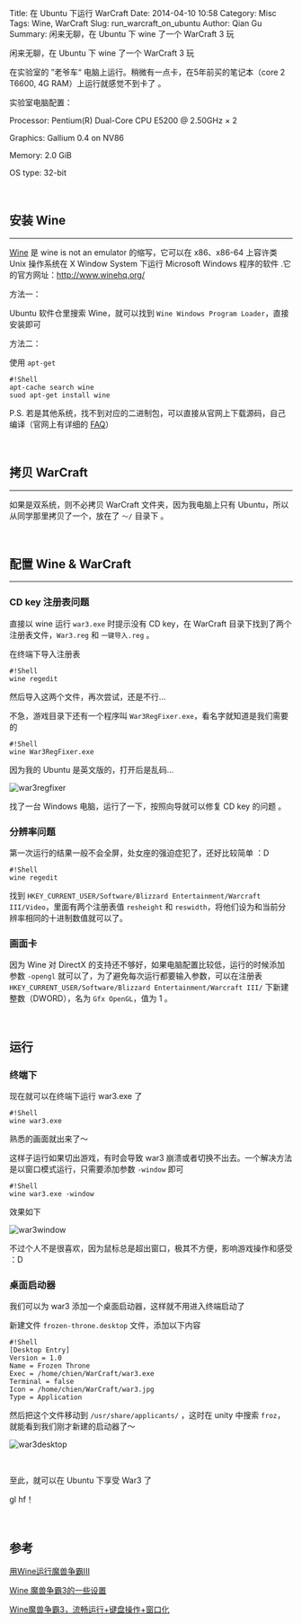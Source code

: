 Title: 在 Ubuntu 下运行 WarCraft
Date: 2014-04-10 10:58
Category: Misc
Tags: Wine, WarCraft 
Slug: run_warcraft_on_ubuntu
Author: Qian Gu
Summary: 闲来无聊，在 Ubuntu 下 wine 了一个 WarCraft 3 玩

闲来无聊，在 Ubuntu 下 wine 了一个 WarCraft 3 玩

在实验室的 ”老爷车“ 电脑上运行。稍微有一点卡，在5年前买的笔记本（core 2 T6600, 4G RAM）上运行就感觉不到卡了 。

实验室电脑配置：

Processor: Pentium(R) Dual-Core CPU E5200 @ 2.50GHz × 2 

Graphics: Gallium 0.4 on NV86

Memory: 2.0 GiB

OS type: 32-bit

<br>

## 安装 Wine
* * *

[Wine][wine] 是 wine is not an emulator 的缩写，它可以在 x86、x86-64 上容许类 Unix 操作系统在 X Window System 下运行 Microsoft Windows 程序的软件 .它的官方网址：http://www.winehq.org/

方法一：

Ubuntu 软件仓里搜索 Wine，就可以找到 `Wine Windows Program Loader`，直接安装即可

方法二：

使用 `apt-get`

    #!Shell
    apt-cache search wine
    suod apt-get install wine

P.S. 若是其他系统，找不到对应的二进制包，可以直接从官网上下载源码，自己编译（官网上有详细的 [FAQ][FAQ]）

[wine]: http://en.wikipedia.org/wiki/Wine_(software)
[FAQ]: http://wiki.winehq.org/FAQ_zhcn

<br>

## 拷贝 WarCraft
* * *

如果是双系统，则不必拷贝 WarCraft 文件夹，因为我电脑上只有 Ubuntu，所以从同学那里拷贝了一个，放在了 `～/` 目录下 。

<br>

## 配置 Wine & WarCraft
* * *

### CD key 注册表问题

直接以 wine 运行 `war3.exe` 时提示没有 CD key，在 WarCraft 目录下找到了两个注册表文件，`War3.reg` 和 `一键导入.reg` 。

在终端下导入注册表

    #!Shell
    wine regedit

然后导入这两个文件，再次尝试，还是不行...

不急，游戏目录下还有一个程序叫 `War3RegFixer.exe`，看名字就知道是我们需要的

    #!Shell
    wine War3RegFixer.exe
    
因为我的 Ubuntu 是英文版的，打开后是乱码...

![war3regfixer](/images/run-warcraft-on-ubuntu/war3regfixer.png)

找了一台 Windows 电脑，运行了一下，按照向导就可以修复 CD key 的问题 。

### 分辨率问题

第一次运行的结果一般不会全屏，处女座的强迫症犯了，还好比较简单 ：D

    #!Shell
    wine regedit

找到 `HKEY_CURRENT_USER/Software/Blizzard Entertainment/Warcraft III/Video`，里面有两个注册表值 `resheight` 和 `reswidth`，将他们设为和当前分辨率相同的十进制数值就可以了。

### 画面卡

因为 Wine 对 DirectX 的支持还不够好，如果电脑配置比较低，运行的时候添加参数 `-opengl` 就可以了，为了避免每次运行都要输入参数，可以在注册表 `HKEY_CURRENT_USER/Software/Blizzard Entertainment/Warcraft III/` 下新建整数（DWORD），名为 `Gfx OpenGL`，值为 1 。

<br>

## 运行

### 终端下

现在就可以在终端下运行 war3.exe 了

    #!Shell
    wine war3.exe

熟悉的画面就出来了～

这样子运行如果切出游戏，有时会导致 war3 崩溃或者切换不出去。一个解决方法是以窗口模式运行，只需要添加参数 `-window` 即可

    #!Shell
    wine war3.exe -window

效果如下

![war3window](/images/run-warcraft-on-ubuntu/war3window.png)

不过个人不是很喜欢，因为鼠标总是超出窗口，极其不方便，影响游戏操作和感受 ：D


### 桌面启动器

我们可以为 war3 添加一个桌面启动器，这样就不用进入终端启动了

新建文件 `frozen-throne.desktop` 文件，添加以下内容

    #!Shell
    [Desktop Entry]
    Version = 1.0
    Name = Frozen Throne
    Exec = /home/chien/WarCraft/war3.exe
    Terminal = false
    Icon = /home/chien/WarCraft/war3.jpg
    Type = Application

然后把这个文件移动到 `/usr/share/applicants/` ，这时在 unity 中搜索 `froz`，就能看到我们刚才新建的启动器了～

![war3desktop](/images/run-warcraft-on-ubuntu/war3desktop.png)

<br>

至此，就可以在 Ubuntu 下享受 War3 了

gl hf！

<br>

## 参考

[用Wine运行魔兽争霸III](http://linux-wiki.cn/wiki/zh-hans/%E7%94%A8Wine%E8%BF%90%E8%A1%8C%E9%AD%94%E5%85%BD%E4%BA%89%E9%9C%B8III)

[Wine 魔兽争霸3的一些设置](http://blog.ubuntusoft.com/wine-warcraft-3.html#.U0Xt11SSx38)

[Wine魔兽争霸3，流畅运行+键盘操作+窗口化](http://hi.baidu.com/chenwzox/item/4e6346f1575a7ab231c199b4)
